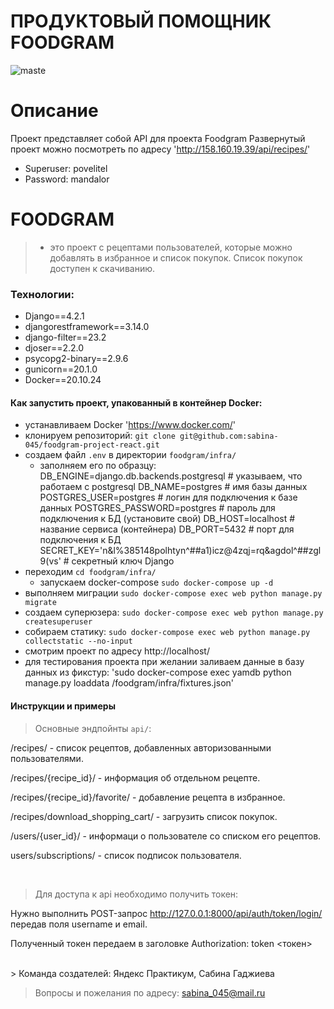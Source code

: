 # ПРОДУКТОВЫЙ ПОМОЩНИК FOODGRAM

![maste](https://github.com/sabina-045/yamdb_final/actions/workflows/yamdb_workflow.yml/badge.svg?branch=master)

# Описание

Проект представляет собой API для проекта Foodgram
Развернутый проект можно посмотреть по адресу 'http://158.160.19.39/api/recipes/'
+ Superuser: povelitel
+ Password: mandalor

# FOODGRAM
> - это проект с рецептами пользователей, которые можно добавлять в избранное и список покупок. Список покупок доступен к скачиванию.

### Технологии:
+ Django==4.2.1
+ djangorestframework==3.14.0
+ django-filter==23.2
+ djoser==2.2.0
+ psycopg2-binary==2.9.6
+ gunicorn==20.1.0
+ Docker==20.10.24

#### Как запустить проект, упакованный в контейнер Docker:

+ устанавливаем Docker
'https://www.docker.com/'
+ клонируем репозиторий:
`git clone git@github.com:sabina-045/foodgram-project-react.git`
+ создаем файл `.env` в директории `foodgram/infra/`
    + заполняем его по образцу:
    DB_ENGINE=django.db.backends.postgresql # указываем, что работаем с postgresql
    DB_NAME=postgres # имя базы данных
    POSTGRES_USER=postgres # логин для подключения к базе данных
    POSTGRES_PASSWORD=postgres # пароль для подключения к БД (установите свой)
    DB_HOST=localhost # название сервиса (контейнера)
    DB_PORT=5432 # порт для подключения к БД
    SECRET_KEY='n&l%385148polhtyn^##a1)icz@4zqj=rq&agdol^##zgl9(vs' # секретный ключ Django
+ переходим `cd foodgram/infra/`
    + запускаем docker-compose
    `sudo docker-compose up -d`
+ выполняем миграции
`sudo docker-compose exec web python manage.py migrate`
+ создаем суперюзера:
`sudo docker-compose exec web python manage.py createsuperuser`
+ собираем статику:
`sudo docker-compose exec web python manage.py collectstatic --no-input`
+ смотрим проект по адресу http://localhost/
+ для тестирования проекта при желании заливаем данные в базу данных из фикстур:
'sudo docker-compose exec yamdb python manage.py loaddata /foodgram/infra/fixtures.json'

#### Инструкции и примеры

>Основные эндпойнты `api/`:

/recipes/ - список рецептов, добавленных авторизованными пользователями.

/recipes/{recipe_id}/ - информация об отдельном рецепте.

/recipes/{recipe_id}/favorite/ - добавление рецепта в избранное.

/recipes/download_shopping_cart/ - загрузить список покупок.

/users/{user_id}/ - информаци о пользователе со списком его рецептов.

users/subscriptions/ - список подписок пользователя.

</br>

>Для доступа к api необходимо получить токен:

Нужно выполнить POST-запрос http://127.0.0.1:8000/api/auth/token/login/ передав поля username и email.

Полученный токен передаем в заголовке Authorization: token <токен>

</br>
> Команда создателей:
Яндекс Практикум, Сабина Гаджиева

> Вопросы и пожелания по адресу:
sabina_045@mail.ru

